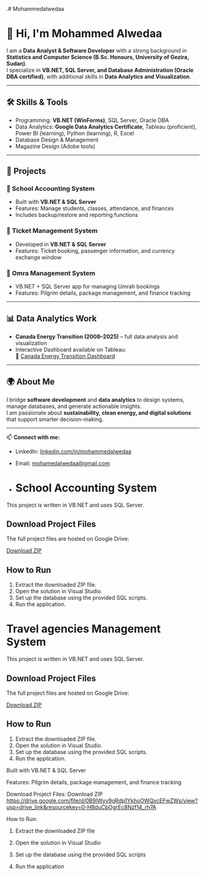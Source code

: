 .# Mohammedalwedaa
# 👋 Hi, I'm Mohammed Alwedaa

I am a **Data Analyst & Software Developer** with a strong background in **Statistics and Computer Science (B.Sc. Honours, University of Gezira, Sudan)**.  
I specialize in **VB.NET, SQL Server, and Database Administration (Oracle DBA certified)**, with additional skills in **Data Analytics and Visualization**.

---

## 🛠️ Skills & Tools
- Programming: **VB.NET (WinForms)**, SQL Server, Oracle DBA  
- Data Analytics: **Google Data Analytics Certificate**, Tableau (proficient), Power BI (learning), Python (learning), R, Excel  
- Database Design & Management  
- Magazine Design (Adobe tools)  

---

## 📂 Projects
### 🏫 School Accounting System
- Built with **VB.NET & SQL Server**  
- Features: Manage students, classes, attendance, and finances  
- Includes backup/restore and reporting functions  

### 🎫 Ticket Management System
- Developed in **VB.NET & SQL Server**  
- Features: Ticket booking, passenger information, and currency exchange window  

### 🕋 Omra Management System
- VB.NET + SQL Server app for managing Umrah bookings  
- Features: Pilgrim details, package management, and finance tracking  

---

## 📊 Data Analytics Work
- **Canada Energy Transition (2008–2025)** – full data analysis and visualization  
- Interactive Dashboard available on Tableau:  
🔗 [Canada Energy Transition Dashboard](https://public.tableau.com/views/CanadaEnergyTransitionDashboard2008-2025/CanadaEmissionsTrend20082025?:language=en-US&:sid=&:redirect=auth&:display_count=n&:origin=viz_share_link)  

---

## 🌍 About Me
I bridge **software development** and **data analytics** to design systems, manage databases, and generate actionable insights.  
I am passionate about **sustainability, clean energy, and digital solutions** that support smarter decision-making.

---

📫 **Connect with me:**  
- LinkedIn: [linkedin.com/in/mohammedalwedaa](https://www.linkedin.com)  
- Email: mohamedalwedaa@gmail.com

- # School Accounting System

This project is written in VB.NET and uses SQL Server.

## Download Project Files
The full project files are hosted on Google Drive:

[Download ZIP](https://drive.google.com/file/d/0B9lWyv9gRdp1UEE3TEc3LU5BRDA/view?usp=drive_link&resourcekey=0-NgnMetH5Gi9WZJSmlfMang)

## How to Run
1. Extract the downloaded ZIP file.
2. Open the solution in Visual Studio.
3. Set up the database using the provided SQL scripts.
4. Run the application.

# Travel agencies Management System

This project is written in VB.NET and uses SQL Server.

## Download Project Files
The full project files are hosted on Google Drive:

[Download ZIP]([PUT-GOOGLE-DRIVE-LINK-HERE](https://drive.google.com/file/d/0B9lWyv9gRdp1SmFFMWJaQ2tnY1k/view?usp=drive_link&resourcekey=0-oMZCNM5DucYt8rmmGrvsWQ))

## How to Run
1. Extract the downloaded ZIP file.
2. Open the solution in Visual Studio.
3. Set up the database using the provided SQL scripts.
4. Run the application.

Built with VB.NET & SQL Server

Features: Pilgrim details, package management, and finance tracking

Download Project Files: Download ZIP https://drive.google.com/file/d/0B9lWyv9gRdp1YkhoOWQxcEFwZWs/view?usp=drive_link&resourcekey=0-HBduCbOgrEc8Nzf14_rh7A

How to Run:

1. Extract the downloaded ZIP file

2. Open the solution in Visual Studio

3. Set up the database using the provided SQL scripts

4. Run the application
